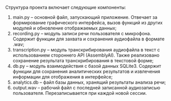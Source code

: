 Структура проекта включает следующие компоненты:
1)	main.py – основной файл, запускающий приложение. Отвечает за формирование графического интерфейса, вызов функций из других модулей и обновление отображаемых данных;
2)	recording.py – модуль записи речи пользователя с микрофона. Содержит функции для захвата и сохранения аудиофайла в формате .wav;
3)	transcription.py – модуль транскрибирования аудиофайла в текст с использованием стороннего API (AssemblyAI). Также реализовано сохранение результата транскрибирования в текстовой форме;
4)	db.py – модуль взаимодействия с базой данных SQLite3. Содержит функции для сохранения аналитических результатов и извлечения информации для отображения в интерфейсе;
5)	analytics.db – файл базы данных, хранящий результаты анализа речи;
6)	output.wav – рабочий файл с последней записанной аудиозаписью пользователя. Перезаписывается при каждой новой сессии.
